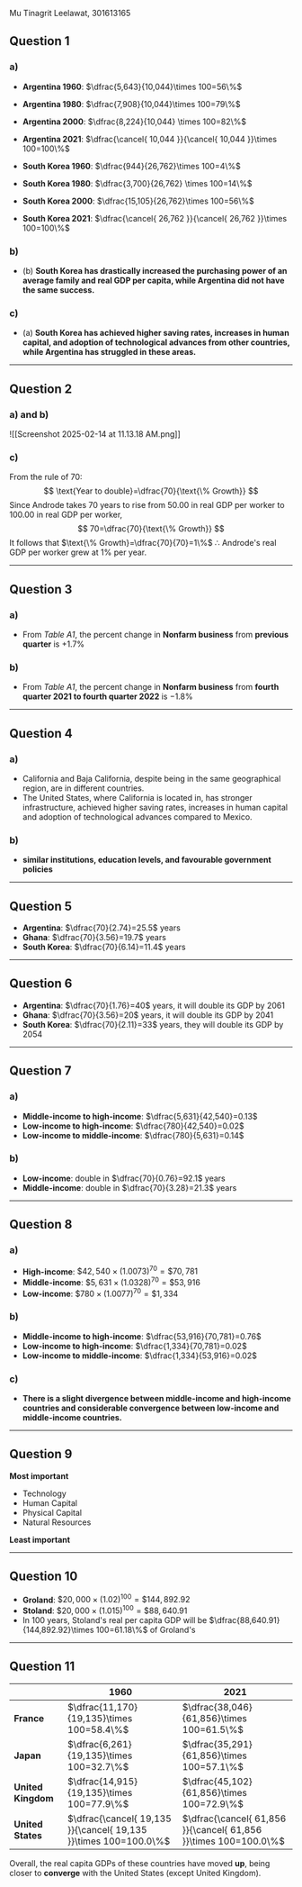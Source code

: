 Mu Tinagrit Leelawat, 301613165

## Question 1

### a)
- **Argentina 1960**: $\dfrac{5,643}{10,044}\times 100=56\%$
- **Argentina 1980**: $\dfrac{7,908}{10,044}\times 100=79\%$
- **Argentina 2000**: $\dfrac{8,224}{10,044} \times 100=82\%$
- **Argentina 2021**: $\dfrac{\cancel{ 10,044 }}{\cancel{ 10,044 }}\times 100=100\%$

- **South Korea 1960**: $\dfrac{944}{26,762}\times 100=4\%$
- **South Korea 1980**: $\dfrac{3,700}{26,762} \times 100=14\%$
- **South Korea 2000**: $\dfrac{15,105}{26,762}\times 100=56\%$
- **South Korea 2021**: $\dfrac{\cancel{ 26,762 }}{\cancel{ 26,762 }}\times 100=100\%$

### b)
- (b) **South Korea has drastically increased the purchasing power of an average family and real GDP per capita, while Argentina did not have the same success.**

### c)
- (a) **South Korea has achieved higher saving rates, increases in human capital, and adoption of technological advances from other countries, while Argentina has struggled in these areas.**

---
## Question 2

### a) and b)
![[Screenshot 2025-02-14 at 11.13.18 AM.png]]

### c)
From the rule of 70:
$$
\text{Year to double}=\dfrac{70}{\text{\% Growth}}
$$
Since Androde takes 70 years to rise from $50.00$ in real GDP per worker to $100.00$ in real GDP per worker,
$$
70=\dfrac{70}{\text{\% Growth}}
$$
It follows that $\text{\% Growth}=\dfrac{70}{70}=1\%$
$\therefore$ Androde's real GDP per worker grew at $1\%$ per year.

---
## Question 3

### a)
- From *Table A1*, the percent change in **Nonfarm business** from **previous quarter** is $+1.7\%$

### b)
- From *Table A1*, the percent change in **Nonfarm business** from **fourth quarter 2021 to fourth quarter 2022** is $-1.8 \%$

---
## Question 4

### a)
- California and Baja California, despite being in the same geographical region, are in different countries. 
- The United States, where California is located in, has stronger infrastructure, achieved higher saving rates, increases in human capital and adoption of technological advances compared to Mexico. 

### b)
- **similar institutions, education levels, and favourable government policies**

---
## Question 5

- **Argentina**: $\dfrac{70}{2.74}=25.5$ years
- **Ghana**: $\dfrac{70}{3.56}=19.7$ years
- **South Korea**: $\dfrac{70}{6.14}=11.4$ years

---
## Question 6

- **Argentina**: $\dfrac{70}{1.76}=40$ years, it will double its GDP by $2061$
- **Ghana**: $\dfrac{70}{3.56}=20$ years, it will double its GDP by $2041$
- **South Korea**: $\dfrac{70}{2.11}=33$ years, they will double its GDP by $2054$

---
## Question 7

### a)
- **Middle-income to high-income**: $\dfrac{5,631}{42,540}=0.13$
- **Low-income to high-income**: $\dfrac{780}{42,540}=0.02$
- **Low-income to middle-income**: $\dfrac{780}{5,631}=0.14$

### b)
- **Low-income**: double in $\dfrac{70}{0.76}=92.1$ years
- **Middle-income**: double in $\dfrac{70}{3.28}=21.3$ years

---
## Question 8

### a)
- **High-income**: $\$42,540\times (1.0073)^{70}=\$70,781$
- **Middle-income**: $\$5,631\times (1.0328)^{70}=\$53,916$
- **Low-income**: $\$780\times (1.0077)^{70}=\$1,334$

### b)
- **Middle-income to high-income**: $\dfrac{53,916}{70,781}=0.76$
- **Low-income to high-income**: $\dfrac{1,334}{70,781}=0.02$
- **Low-income to middle-income**: $\dfrac{1,334}{53,916}=0.02$

### c)
- **There is a slight divergence between middle-income and high-income countries and considerable convergence between low-income and middle-income countries.**

---
## Question 9

**Most important**

- Technology
- Human Capital
- Physical Capital
- Natural Resources

**Least important**

---
## Question 10

- **Groland**: $\$20,000 \times (1.02)^{100}=\$144,892.92$
- **Stoland**: $\$20,000\times (1.015)^{100}=\$88,640.91$
- In 100 years, Stoland's real per capita GDP will be $\dfrac{88,640.91}{144,892.92}\times 100=61.18\%$ of Groland's

---
## Question 11

|                    | **1960**                                                         | **2021**                                                         |
| ------------------ | ---------------------------------------------------------------- | ---------------------------------------------------------------- |
| **France**         | $\dfrac{11,170}{19,135}\times 100=58.4\%$                        | $\dfrac{38,046}{61,856}\times 100=61.5\%$                        |
| **Japan**          | $\dfrac{6,261}{19,135}\times 100=32.7\%$                         | $\dfrac{35,291}{61,856}\times 100=57.1\%$                        |
| **United Kingdom** | $\dfrac{14,915}{19,135}\times 100=77.9\%$                        | $\dfrac{45,102}{61,856}\times 100=72.9\%$                        |
| **United States**  | $\dfrac{\cancel{ 19,135 }}{\cancel{ 19,135 }}\times 100=100.0\%$ | $\dfrac{\cancel{ 61,856 }}{\cancel{ 61,856 }}\times 100=100.0\%$ |
Overall, the real capita GDPs of these countries have moved **up**, being closer to **converge** with the United States (except United Kingdom).